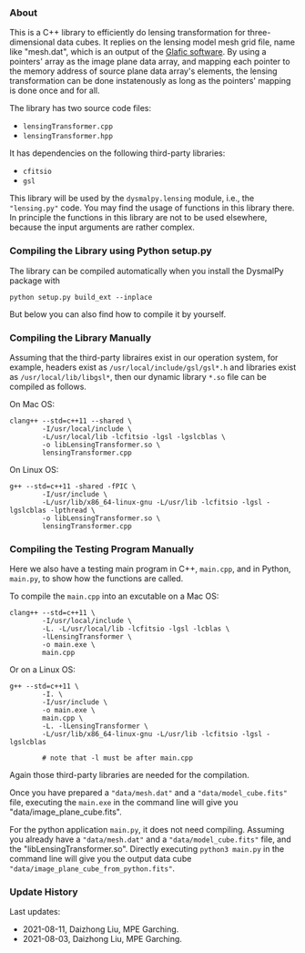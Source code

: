 ### About

This is a C++ library to efficiently do lensing transformation for three-dimensional data cubes. It replies on the lensing model mesh grid file, name like "mesh.dat", which is an output of the [Glafic software](https://www.slac.stanford.edu/~oguri/glafic/). By using a pointers' array as the image plane data array, and mapping each pointer to the memory address of source plane data array's elements, the lensing transformation can be done instatenously as long as the pointers' mapping is done once and for all. 

The library has two source code files: 

- `lensingTransformer.cpp` 
- `lensingTransformer.hpp`

It has dependencies on the following third-party libraries:

- `cfitsio`
- `gsl`

This library will be used by the `dysmalpy.lensing` module, i.e., the `"lensing.py"` code. You may find the usage of functions in this library there. In principle the functions in this library are not to be used elsewhere, because the input arguments are rather complex. 


### Compiling the Library using Python setup.py

The library can be compiled automatically when you install the DysmalPy package with 

```
python setup.py build_ext --inplace
```

But below you can also find how to compile it by yourself.


### Compiling the Library Manually

Assuming that the third-party libraires exist in our operation system, for example, headers exist as `/usr/local/include/gsl/gsl*.h` and libraries exist as `/usr/local/lib/libgsl*`, then our dynamic library `*.so` file can be compiled as follows. 

On Mac OS:

```
clang++ --std=c++11 --shared \
        -I/usr/local/include \
        -L/usr/local/lib -lcfitsio -lgsl -lgslcblas \
        -o libLensingTransformer.so \
        lensingTransformer.cpp
```

On Linux OS:

```
g++ --std=c++11 -shared -fPIC \
        -I/usr/include \
        -L/usr/lib/x86_64-linux-gnu -L/usr/lib -lcfitsio -lgsl -lgslcblas -lpthread \
        -o libLensingTransformer.so \
        lensingTransformer.cpp
```


### Compiling the Testing Program Manually

Here we also have a testing main program in C++, `main.cpp`, and in Python, `main.py`, to show how the functions are called. 

To compile the `main.cpp` into an excutable on a Mac OS:

```
clang++ --std=c++11 \
        -I/usr/local/include \
        -L. -L/usr/local/lib -lcfitsio -lgsl -lcblas \
        -lLensingTransformer \
        -o main.exe \
        main.cpp
```

Or on a Linux OS: 

```
g++ --std=c++11 \
        -I. \
        -I/usr/include \
        -o main.exe \
        main.cpp \
        -L. -lLensingTransformer \
        -L/usr/lib/x86_64-linux-gnu -L/usr/lib -lcfitsio -lgsl -lgslcblas
        
        # note that -l must be after main.cpp
```

Again those third-party libraries are needed for the compilation. 

Once you have prepared a `"data/mesh.dat"` and a `"data/model_cube.fits"` file, executing the `main.exe` in the command line will give you "data/image_plane_cube.fits". 

For the python application `main.py`, it does not need compiling. Assuming you already have a `"data/mesh.dat"` and a `"data/model_cube.fits"` file, and the "libLensingTransformer.so". Directly executing `python3 main.py` in the command line will give you the output data cube `"data/image_plane_cube_from_python.fits"`. 


### Update History

Last updates: 

- 2021-08-11, Daizhong Liu, MPE Garching. 
- 2021-08-03, Daizhong Liu, MPE Garching. 

